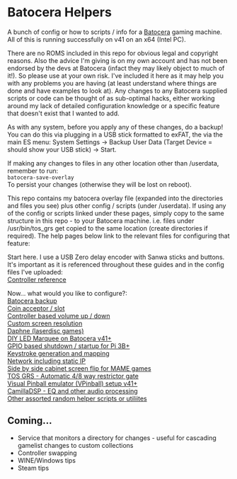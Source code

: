 # Batocera Helpers
A bunch of config or how to scripts / info for a [Batocera](https://batocera.org/) gaming machine.  All of this is running successfully on v41 on an x64 (Intel PC).

There are no ROMS included in this repo for obvious legal and copyright reasons.  Also the advice I'm giving is on my own account and has not been endorsed by the devs at Batocera (infact they may likely object to much of it!).  So please use at your own risk.  I've included it here as it may help you with any problems you are having (at least understand where things are done and have examples to look at).  Any changes to any Batocera supplied scripts or code can be thought of as sub-optimal hacks, either working around my lack of detailed configuration knowledge or a specific feature that doesn't exist that I wanted to add.

As with any system, before you apply any of these changes, do a backup!  You can do this via plugging in a USB stick formatted to exFAT, the via the main ES menu: System Settings -> Backup User Data (Target Device = should show your USB stick) -> Start.

If making any changes to files in any other location other than /userdata, remember to run:  
`batocera-save-overlay`  
To persist your changes (otherwise they will be lost on reboot).  

This repo contains my batocera overlay file (expanded into the directories and files you see) plus other config / scripts (under /userdata).  If using any of the config or scripts linked under these pages, simply copy to the same structure in this repo - to your Batocera machine.  i.e. files under /usr/bin/tos_grs get copied to the same location (create directories if required).  The help pages below link to the relevant files for configuring that feature:  

Start here. I use a USB Zero delay encoder with Sanwa sticks and buttons.  It's important as it is referenced throughout these guides and in the config files I've uploaded:  
[Controller reference](./README/Controller%20Reference%20README.md#controller-reference)  

Now... what would you like to configure?:  
[Batocera backup](./README/Backup%20README.md)  
[Coin acceptor / slot](./README/CoinAcceptor%20README.md#coin-acceptor--slot)  
[Controller based volume up / down](./README/VolumeUpDown%20README.md#controller-based-volume-up--down)  
[Custom screen resolution](./README/ScreenRes%20README.md#custom-screen-resolution)  
[Daphne (laserdisc games)](./README/Daphne%20README.md#daphne-laserdisc-games)  
[DIY LED Marquee on Batocera v41+](./README/DMDMarquee%20README.md)  
[GPIO based shutdown / startup for Pi 3B+](./README/PowerOffOn%20README.md#gpio-based-shutdown--startup-for-pi-3b)  
[Keystroke generation and mapping](./README/Keystroke%20README.md#keystroke-generation-and-mapping)  
[Network including static IP](./README/Network%20README.md)  
[Side by side cabinet screen flip for MAME games](./README/SideBySide%20README.md)  
[TOS GRS - Automatic 4/8 way restrictor gate](./README/TOS_GRS_Switch%20README.md#tos-grs---automatic-48-way-restrictor-gate)  
[Visual Pinball emulator (VPinball) setup v41+](./README/VPinball.md)  
[CamillaDSP - EQ and other audio processing](./README/CamillaDSP.md)  
[Other assorted random helper scripts or utiliites](./README/RandomHelperScripts%20README.md)  

## Coming...
- Service that monitors a directory for changes - useful for cascading gamelist changes to custom collections
- Controller swapping  
- WINE/Windows tips  
- Steam tips  
